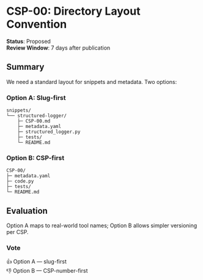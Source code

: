 # CSP-00: Directory Layout Convention

**Status**: Proposed  
**Review Window**: 7 days after publication

## Summary
We need a standard layout for snippets and metadata. Two options:

### Option A: Slug-first
```
snippets/
└── structured-logger/
    ├─ CSP-00.md
    ├─ metadata.yaml
    ├─ structured_logger.py
    ├─ tests/
    └─ README.md
```

### Option B: CSP-first
```
CSP-00/
├─ metadata.yaml
├─ code.py
├─ tests/
└─ README.md
```

## Evaluation
Option A maps to real-world tool names; Option B allows simpler versioning per CSP.

### Vote
👍 Option A — slug-first  
👎 Option B — CSP-number-first

